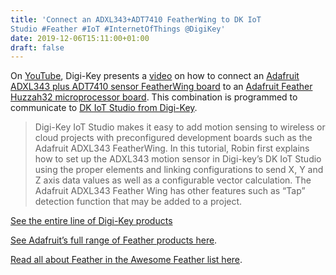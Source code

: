 ```yaml
---
title: 'Connect an ADXL343+ADT7410 FeatherWing to DK IoT
Studio #Feather #IoT #InternetOfThings @DigiKey'
date: 2019-12-06T15:11:00+01:00
draft: false
---
```


On [YouTube](https://www.youtube.com/watch?v=0EOuK2O1r2A), Digi-Key presents a [video](https://www.youtube.com/watch?v=0EOuK2O1r2A) on how to connect an [Adafruit ADXL343 plus ADT7410 sensor FeatherWing board](https://www.adafruit.com/product/4147) to an [Adafruit Feather Huzzah32 microprocessor board](https://www.adafruit.com/product/3405). This combination is programmed to  communicate to [DK IoT Studio from Digi-Key](https://www.digikey.com/en/resources/design-tools/dk-iot-studio).

> Digi-Key IoT Studio makes it easy to add motion sensing to wireless or cloud projects with preconfigured development boards such as the Adafruit ADXL343 FeatherWing. In this tutorial, Robin first explains how to set up the ADXL343 motion sensor in Digi-key’s DK IoT Studio using the proper elements and linking configurations to send X, Y and Z axis data values as well as a configurable vector calculation. The Adafruit ADXL343 Feather Wing has other features such as “Tap” detection function that may be added to a project.

[See the entire line of Digi-Key products](https://www.digikey.com/)

[See Adafruit’s full range of Feather products here](https://www.adafruit.com/category/943).

[Read all about Feather in the Awesome Feather list here](https://github.com/adafruit/awesome-feather/blob/master/README.md).